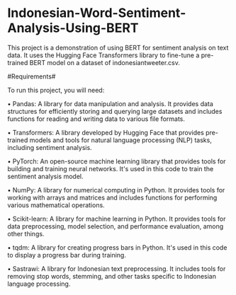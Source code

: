 # Indonesian-Word-Sentiment-Analysis-Using-BERT
This project is a demonstration of using BERT for sentiment analysis on text data. It uses the Hugging Face Transformers library to fine-tune a pre-trained BERT model on a dataset of indonesiantweeter.csv.

#Requirements#

To run this project, you will need:

•	Pandas: A library for data manipulation and analysis. It provides data structures for efficiently storing and querying large datasets and includes functions for reading and writing data to various file formats.

•	Transformers: A library developed by Hugging Face that provides pre-trained models and tools for natural language processing (NLP) tasks, including sentiment analysis.

•	PyTorch: An open-source machine learning library that provides tools for building and training neural networks. It's used in this code to train the sentiment analysis model.

•	NumPy: A library for numerical computing in Python. It provides tools for working with arrays and matrices and includes functions for performing various mathematical operations.

•	Scikit-learn: A library for machine learning in Python. It provides tools for data preprocessing, model selection, and performance evaluation, among other things.

•	tqdm: A library for creating progress bars in Python. It's used in this code to display a progress bar during training.

•	Sastrawi: A library for Indonesian text preprocessing. It includes tools for removing stop words, stemming, and other tasks specific to Indonesian language processing.


